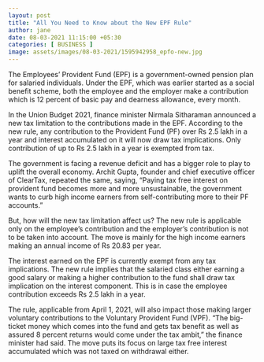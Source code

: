 ```yaml
---
layout: post
title: "All You Need to Know about the New EPF Rule"
author: jane 
date: 08-03-2021 11:15:00 +05:30 
categories: [ BUSINESS ] 
image: assets/images/08-03-2021/1595942958_epfo-new.jpg
---
```

The Employees’ Provident Fund (EPF) is a government-owned pension plan for salaried individuals. Under the EPF, which was earlier started as a social benefit scheme, both the employee and the employer make a contribution which is 12 percent of basic pay and dearness allowance, every month.

In the Union Budget 2021, finance minister Nirmala Sitharaman announced a new tax limitation to the contributions made in the EPF. According to the new rule, any contribution to the Provident Fund (PF) over Rs 2.5 lakh in a year and interest accumulated on it will now draw tax implications. Only contribution of up to Rs 2.5 lakh in a year is exempted from tax.

The government is facing a revenue deficit and has a bigger role to play to uplift the overall economy. Archit Gupta, founder and chief executive officer of ClearTax, repeated the same, saying, “Paying tax free interest on provident fund becomes more and more unsustainable, the government wants to curb high income earners from self-contributing more to their PF accounts.”

But, how will the new tax limitation affect us? The new rule is applicable only on the employee’s contribution and the employer’s contribution is not to be taken into account. The move is mainly for the high income earners making an annual income of Rs 20.83 per year.

The interest earned on the EPF is currently exempt from any tax implications. The new rule implies that the salaried class either earning a good salary or making a higher contribution to the fund shall draw tax implication on the interest component. This is in case the employee contribution exceeds Rs 2.5 lakh in a year.

The rule, applicable from April 1, 2021, will also impact those making larger voluntary contributions to the Voluntary Provident Fund (VPF). “The big-ticket money which comes into the fund and gets tax benefit as well as assured 8 percent returns would come under the tax ambit,” the finance minister had said. The move puts its focus on large tax free interest accumulated which was not taxed on withdrawal either.